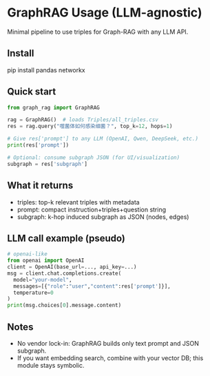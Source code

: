 # GraphRAG Usage (LLM-agnostic)

Minimal pipeline to use triples for Graph-RAG with any LLM API.

## Install

pip install pandas networkx

## Quick start

```python
from graph_rag import GraphRAG

rag = GraphRAG()  # loads Triples/all_triples.csv
res = rag.query("噬菌体如何感染细菌？", top_k=12, hops=1)

# Give res['prompt'] to any LLM (OpenAI, Qwen, DeepSeek, etc.)
print(res['prompt'])

# Optional: consume subgraph JSON (for UI/visualization)
subgraph = res['subgraph']
```

## What it returns
- triples: top-k relevant triples with metadata
- prompt: compact instruction+triples+question string
- subgraph: k-hop induced subgraph as JSON (nodes, edges)

## LLM call example (pseudo)

```python
# openai-like
from openai import OpenAI
client = OpenAI(base_url=..., api_key=...)
msg = client.chat.completions.create(
  model="your-model",
  messages=[{"role":"user","content":res['prompt']}],
  temperature=0
)
print(msg.choices[0].message.content)
```

## Notes
- No vendor lock-in: GraphRAG builds only text prompt and JSON subgraph.
- If you want embedding search, combine with your vector DB; this module stays symbolic.
